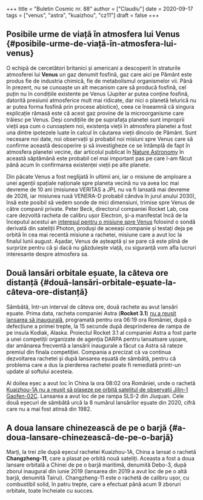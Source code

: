 +++
title = "Buletin Cosmic nr. 88"
author = ["Claudiu"]
date = 2020-09-17
tags = ["venus", "astra", "kuaizhou", "cz11"]
draft = false
+++

## Posibile urme de viață în atmosfera lui Venus {#posibile-urme-de-viață-în-atmosfera-lui-venus}

O echipă de cercetători britanici și americani a descoperit în straturile atmosferei lui **Venus** un gaz denumit fosfină, gaz care aici pe Pământ este produs fie de industria chimică, fie de metabolismul organismelor vii. Până în prezent, nu se cunoaște un alt mecanism care să producă fosfină, cel puțin nu în condițiile existente pe Venus (Jupiter ar putea conține fosfină, datorită presiunii atmosferice mult mai ridicate, dar nici o planetă telurică nu ar putea forma fosfină prin procese abiotice), ceea ce înseamnă că singura explicație rămasă este că acest gaz provine de la microorganisme care trăiesc pe Venus. Deși condițiile de pe suprafața planetei sunt improprii vieții așa cum o cunoaștem noi, existența vieții în atmosfera planetei a fost una dintre ipotezele luate în calcul în căutarea vieții dincolo de Pământ. Sunt necesare noi date, noi observații și probabil noi misiuni spre Venus care să confirme această descoperire și să investigheze ce se întâmplă de fapt în atmosfera planetei vecine, dar articolul publicat în [Nature Astronomy](<https://www.nature.com/articles/s41550-020-1174-4>) în această săptămână este probabil cel mai important pas pe care l-am făcut până acum în confirmarea existenței vieții pe alte planete.

Din păcate Venus a fost neglijată în ultimii ani, iar o misiune de amploare a unei agenții spațiale naționale spre planeta vecină nu va avea loc mai devreme de 10 ani (misiunea VERITAS a JPL nu va fi lansată mai devreme de 2026, iar misiunea rusă VENERA-D probabil cândva în jurul anului 2030), însă este posibil să vedem sonde de mici dimensiuni, trimise spre Venus de către companii private. Peter Beck, directorul companiei Rocket Lab, cea care dezvoltă racheta de calibru ușor Electron, și-a manifestat încă de la începutul acestui an [interesul pentru o misiune spre Venus](<https://youtu.be/SjuxmH7eWHc>) folosind o sondă derivată din sateliții Photon, produși de aceeași companie și testați deja pe orbită în cea mai recentă misiune a rachetei, misiune care a avut loc la finalul lunii august. Așadar, Venus de așteaptă și se pare că este plină de surprize pentru că și dacă nu găzduiește viață, cu siguranță vom afla lucruri interesante despre atmosfera sa.


## Două lansări orbitale eșuate, la câteva ore distanță {#două-lansări-orbitale-eșuate-la-câteva-ore-distanță}

Sâmbătă, într-un interval de câteva ore, două rachete au avut lansări eșuate. Prima data, racheta companiei Astra (**Rocket 3.1**) [nu a reușit lansarea să inaugurală](<https://astra.com/blog/we-have-lift-off/>), programată pentru ora 06:19 ora României, după o defecțiune a primei trepte, la 15 secunde după desprinderea de rampa de pe insula Kodiak, Alaska. Proiectul Rocket 3.1 al companiei Astra a fost parte a unei competiții organizate de agenția DARPA pentru lansatoare ușoare, dar amânarea frecventă a lansării inaugurale a făcut ca Astra să rateze premiul din finala competiției. Compania a precizat că va continua dezvoltarea rachetei și după lansarea eșuată de sâmbătă, pentru că problema care a dus la pierderea rachetei poate fi remediată printr-un update al softului acesteia.

Al doilea eșec a avut loc în China la ora 08:02 ora României, unde o rachetă [Kuaizhou-1A nu a reușit să plaseze pe orbită satelitul de observații Jilin-1 Gaofen-02C](<http://www.xinhuanet.com/english/2020-09/12/c%5F139363535.htm>). Lansarea a avut loc de pe rampa SLS-2 din Jiuquan. Cele două eșecuri de sâmbătă urcă la 8 numărul lansărilor eșuate din 2020, cifră care nu a mai fost atinsă din 1982.


## A doua lansare chinezească de pe o barjă {#a-doua-lansare-chinezească-de-pe-o-barjă}

Marți, la trei zile după eșecul rachetei Kuaizhou-1A, China a lansat o rachetă **Changzheng-11**, care a plasat pe orbită nouă sateliți. Aceasta a fost a doua lansare orbitală a Chinei de pe o barjă maritimă, denumită Debo-3, după zborul inaugural din iunie 2019 (lansarea din 2019 a avut loc de pe o altă barjă, denumită Tairui). Changzheng-11 este o rachetă de calibru ușor, cu combustibil solid, în patru trepte, care a efectuat până acum 9 zboruri orbitale, toate încheiate cu succes.